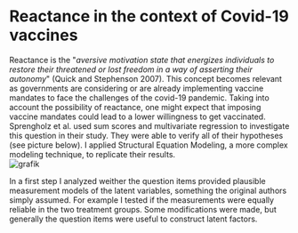 # Reactance in the context of Covid-19 vaccines 

Reactance is the "_aversive motivation state that energizes individuals to restore their threatened or lost freedom in a way of asserting their autonomy_" (Quick and Stephenson 2007). This concept becomes relevant as governments are considering or are already implementing vaccine mandates to face the challenges of the covid-19 pandemic. Taking into account the possibility of reactance, one might expect that imposing vaccine mandates could lead to a lower willingness to get vaccinated.  
Sprengholz et al. used sum scores and multivariate regression to investigate this question in their study. They were able to verify all of their hypotheses (see picture below). I applied Structural Equation Modeling, a more complex modeling technique, to replicate their results.  
![grafik](https://user-images.githubusercontent.com/75476085/161846721-088bc36e-dcec-4b02-b76c-06aa2bdaefdf.png)

In a first step I analyzed weither the question items provided plausible measurement models of the latent variables, something the original authors simply assumed. For example I tested if the measurements were equally reliable in the two treatment groups. Some modifications were made, but generally the question items were useful to construct latent factors. 
